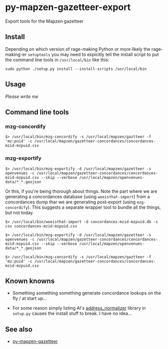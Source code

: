 # py-mapzen-gazetteer-export

Export tools for the Mapzen gazetteer

## Install

Depending on which version of rage-making Python or more likely the rage-making-er `setuptools` you may need to expicitly tell the install script to put the command line tools in `/usr/local/bin` like this:

```
sudo python ./setup.py install --install-scripts /usr/local/bin
```

## Usage

_Please write me_

## Command line tools

### mzg-concordify

	$> /usr/local/bin/mzg-concordify -s /usr/local/mapzen/gaztteer -f 'mz:puid' -c /usr/local/mapzen/gazetteer-concordances/concordances-mzid-mzpuid.csv

### mzg-exportify

	$> /usr/local/bin/mzg-exportify -d /usr/local/mapzen/gazetteer -s openvenues -c /usr/local/mapzen/gazetteer-concordances/concordances-mzid-mzpuid.csv --skip --verbose /usr/local/mapzen/openvenues-data/*_*.geojson


Or this, if you're being thorough about things. Note the part where we are generating a concordances database (using `woeisthat-import`) from a concordances dump thar we are generating post-export (using `mzg-concordify`). This suggests a separate wrapper tool to bundle all the things, but not today.

	$> /usr/local/bin/woeisthat-import -d concordances-mzid-mzpuid.db -s csv concordances-mzid-mzpuid.csv

	$> /usr/local/bin/mzg-exportify -d /usr/local/mapzen/gazetteer -s openvenues -c /usr/local/mapzen/gazetteer-concordances/concordances-mzid-mzpuid.csv --skip --verbose /usr/local/mapzen/openvenues-data/*_*.geojson

	$> /usr/local/bin/mzg-concordify -s /usr/local/mapzen/gaztteer -f 'mz:puid' -c /usr/local/mapzen/gazetteer-concordances/concordances-mzid-mzpuid.csv

## Known knowns

* Something something something generate concordance lookups on the fly / at start up...

* For some reason simply listing Al's [address_normalizer](https://github.com/openvenues/address_normalizer) library in `setup.py` causes the install stuff to break. I have no idea...

## See also

* [py-mapzen-gazetteer](https://github.com/mapzen/py-mapzen-gazetteer)
